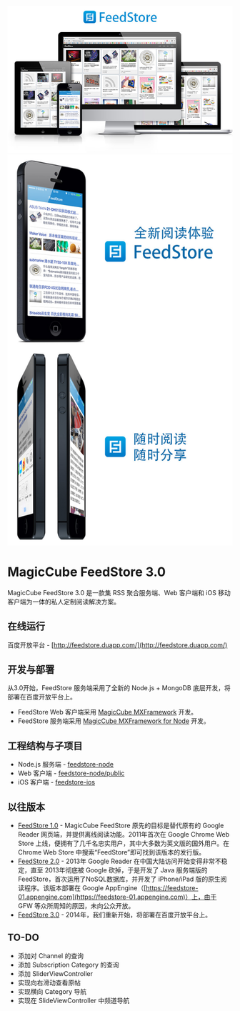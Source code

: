 ![](https://raw.githubusercontent.com/MagicCube/feedstore-3.0/master/design/promotion-01.jpg)
![](https://raw.githubusercontent.com/MagicCube/feedstore-3.0/master/design/promotion-02.jpg)

# MagicCube FeedStore 3.0
MagicCube FeedStore 3.0 是一款集 RSS 聚合服务端、Web 客户端和 iOS 移动客户端为一体的私人定制阅读解决方案。

## 在线运行
百度开放平台 - [http://feedstore.duapp.com/](http://feedstore.duapp.com/)

## 开发与部署
从3.0开始，FeedStore 服务端采用了全新的 Node.js + MongoDB 底层开发，将部署在百度开放平台上。
* FeedStore Web 客户端采用 [MagicCube MXFramework](https://github.com/MagicCube/mxframework-core) 开发。
* FeedStore 服务端采用 [MagicCube MXFramework for Node](https://github.com/MagicCube/mxframework-node) 开发。

## 工程结构与子项目
* Node.js 服务端 - [feedstore-node](https://github.com/MagicCube/feedstore-3.0/tree/master/feedstore-node)
* Web 客户端 - [feedstore-node/public](https://github.com/MagicCube/feedstore-3.0/tree/master/feedstore-node/public)
* iOS 客户端 - [feedstore-ios](https://github.com/MagicCube/feedstore-3.0/tree/master/feedstore-ios)

## 以往版本
* [FeedStore 1.0](https://github.com/MagicCube/Former_FeedStore) - MagicCube FeedStore 原先的目标是替代原有的 Google Reader 网页端，并提供离线阅读功能。2011年首次在 Google Chrome Web Store 上线，便拥有了几千名忠实用户，其中大多数为英文版的国外用户。在 Chrome Web Store 中搜索“FeedStore”即可找到该版本的发行版。
* [FeedStore 2.0](https://github.com/MagicCube/FeedStore) - 2013年 Google Reader 在中国大陆访问开始变得非常不稳定，直至 2013年彻底被 Google 砍掉，于是开发了 Java 服务端版的 FeedStore，首次运用了NoSQL数据库，并开发了 iPhone/iPad 版的原生阅读程序。该版本部署在 Google AppEngine（[https://feedstore-01.appengine.com](https://feedstore-01.appengine.com)）上，由于 GFW 等众所周知的原因，未向公众开放。
* [FeedStore 3.0](https://github.com/MagicCube/FeedStore-3.0) - 2014年，我们重新开始，将部署在百度开放平台上。

## TO-DO
* 添加对 Channel 的查询
* 添加 Subscription Category 的查询
* 添加 SliderViewController
* 实现向右滑动查看原帖
* 实现横向 Category 导航
* 实现在 SlideViewController 中频道导航